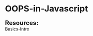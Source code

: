 # OOPS-in-Javascript

<b style = "font-size: 20px">Resources:</b>
<br>
<a href = "https://github.com/vasucp1207/OOPS-in-Javascript/edit/main/README.md" >Basics-Intro </a>
